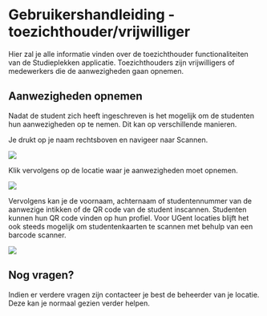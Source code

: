# Gebruikershandleiding - toezichthouder/vrijwilliger

Hier zal je alle informatie vinden over de toezichthouder functionaliteiten van de Studieplekken applicatie. Toezichthouders zijn vrijwilligers of medewerkers die de aanwezigheden gaan opnemen.

## Aanwezigheden opnemen

Nadat de student zich heeft ingeschreven is het mogelijk om de studenten hun aanwezigheden op te nemen. Dit kan op verschillende manieren.

Je drukt op je naam rechtsboven en navigeer naar Scannen. 

![](./assets/md/user-manuals/images/dutch/scan_profiel.png)

Klik vervolgens op de locatie waar je aanwezigheden moet opnemen. 

![](./assets/md/user-manuals/images/dutch/scannen.png)

Vervolgens kan je de voornaam, achternaam of studentennummer van de aanwezige intikken of de QR code van de student inscannen. Studenten kunnen hun QR code vinden op hun profiel. Voor UGent locaties blijft het ook steeds mogelijk om studentenkaarten te scannen met behulp van een barcode scanner.

![](./assets/md/user-manuals/images/dutch/scan_pagina.png)

## Nog vragen?

Indien er verdere vragen zijn contacteer je best de beheerder van je locatie. Deze kan je normaal gezien verder helpen.
